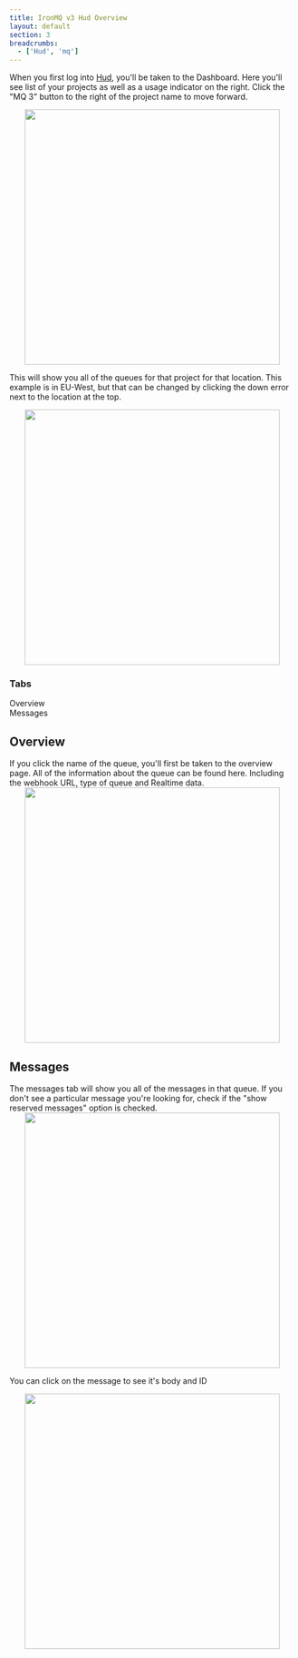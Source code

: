 ```yaml
---
title: IronMQ v3 Hud Overview
layout: default
section: 3
breadcrumbs:
  - ['Hud', 'mq']
---
```


When you first log into <a href="https://hud.iron.io">Hud</a>, you'll be taken to the Dashboard. Here you'll see  list of your projects as well as a usage indicator on the right. Click the "MQ 3" button to the right of the project name to move forward.
<center><img src='https://raw.githubusercontent.com/iron-io/docs/gh-pages/jpkImages/hudWalkthrough/standardDash.png' style="width: 450px;"></center>


This will show you all of the queues for that project for that location. This example is in EU-West, but that can be changed by clicking the down error next to the location at the top.
<center><img src='https://raw.githubusercontent.com/iron-io/docs/gh-pages/jpkImages/mq/queuesInProject.png' style="width: 450px;"></center>


<section id="toc">
  <h3>Tabs</h3>
  <ul>
    <li><a href="#overview">Overview</a></li>
    <li><a href="#messages">Messages</a></li>
  </ul>
</section>

<h2 id="overview">Overview</h2>
If you click the name of the queue, you'll first be taken to the overview page. All of the information about the queue can be found here. Including the webhook URL, type of queue and Realtime data.
<center><img src='https://raw.githubusercontent.com/iron-io/docs/gh-pages/jpkImages/mq/queueOverview.png' style="width: 450px;"></center>


<h2 id="messages">Messages</h2>
The messages tab will show you all of the messages in that queue. If you don't see a particular message you're looking for, check if the "show reserved messages" option is checked.
<center><img src='https://raw.githubusercontent.com/iron-io/docs/gh-pages/jpkImages/mq/messagesInQueue.png' style="width: 450px;"></center>


You can click on the message to see it's body and ID
<center><img src='https://raw.githubusercontent.com/iron-io/docs/gh-pages/jpkImages/mq/messageDetails.png' style="width: 450px;"></center>

